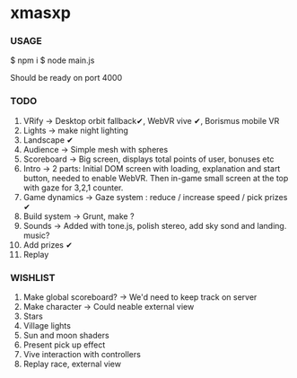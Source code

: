 # xmasxp

### USAGE

$ npm i
$ node main.js

Should be ready on port 4000

### TODO

1. VRify -> Desktop orbit fallback✔, WebVR vive ✔, Borismus mobile VR
2. Lights -> make night lighting
3. Landscape ✔
4. Audience -> Simple mesh with spheres
5. Scoreboard -> Big screen, displays total points of user, bonuses etc
6. Intro -> 2 parts: Initial DOM screen with loading, explanation and start button, needed to enable WebVR. Then in-game small screen at the top with gaze for 3,2,1 counter.
7. Game dynamics -> Gaze system : reduce / increase speed / pick prizes ✔
8. Build system -> Grunt, make ?
9. Sounds -> Added with tone.js, polish stereo, add sky sond and landing. music?
10. Add prizes ✔
11. Replay

### WISHLIST

1. Make global scoreboard? -> We'd need to keep track on server
2. Make character -> Could neable external view
3. Stars
4. Village lights
5. Sun and moon shaders
6. Present pick up effect
7. Vive interaction with controllers
8. Replay race, external view